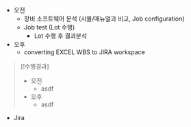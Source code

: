 - 오전
	- 장비 소프트웨어 분석 (시뮬/매뉴얼과 비교, Job configuration)
	- Job test (Lot 수행)
		- Lot 수행 후 결과분석
- 오후
	- converting EXCEL WBS to JIRA workspace

>[!수행경과]
>- 오전
>	- asdf
>- 오후
>	- asdf

- Jira